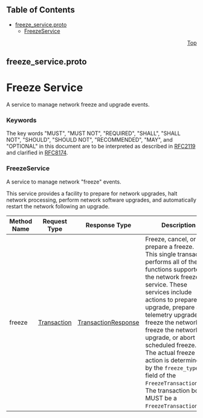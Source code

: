 ## Table of Contents

- [freeze_service.proto](#freeze_service-proto)
    - [FreezeService](#proto-FreezeService)
  



<a name="freeze_service-proto"></a>
<p align="right"><a href="#top">Top</a></p>

## freeze_service.proto
# Freeze Service
A service to manage network freeze and upgrade events.

### Keywords
The key words "MUST", "MUST NOT", "REQUIRED", "SHALL", "SHALL NOT",
"SHOULD", "SHOULD NOT", "RECOMMENDED", "MAY", and "OPTIONAL" in this
document are to be interpreted as described in
[RFC2119](https://www.ietf.org/rfc/rfc2119) and clarified in
[RFC8174](https://www.ietf.org/rfc/rfc8174).

 <!-- end messages -->

 <!-- end enums -->

 <!-- end HasExtensions -->


<a name="proto-FreezeService"></a>

### FreezeService
A service to manage network "freeze" events.

This service provides a facility to prepare for network upgrades, halt network processing,
perform network software upgrades, and automatically restart the network following an upgrade.

| Method Name | Request Type | Response Type | Description |
| ----------- | ------------ | ------------- | ------------|
| freeze | [Transaction](#proto-Transaction) | [TransactionResponse](#proto-TransactionResponse) | Freeze, cancel, or prepare a freeze.<br/> This single transaction performs all of the functions supported by the network freeze service. These services include actions to prepare an upgrade, prepare a telemetry upgrade, freeze the network, freeze the network for upgrade, or abort a scheduled freeze.<br/> The actual freeze action is determined by the `freeze_type` field of the `FreezeTransactionBody`.<br/> The transaction body MUST be a `FreezeTransactionBody`. |

 <!-- end services -->


